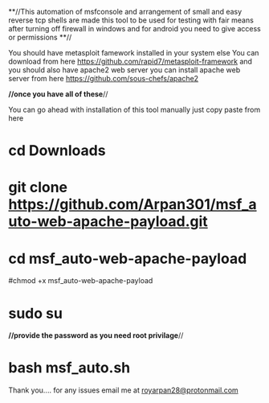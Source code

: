 **//This automation of msfconsole and arrangement of small and easy reverse tcp shells are made
this tool to be used for testing with fair means after turning off firewall in windows
and for android you need to give access or permissions **//

You should have metasploit famework installed in your system 
else You can download from here https://github.com/rapid7/metasploit-framework
and you should also have apache2 web server 
you can install apache web server from here https://github.com/sous-chefs/apache2

**//once you have all of these**//

You can go ahead with installation of this tool manually
just copy paste from here

# cd Downloads
# git clone https://github.com/Arpan301/msf_auto-web-apache-payload.git
# cd msf_auto-web-apache-payload
#chmod +x msf_auto-web-apache-payload
# sudo su
**//provide the password as you need root privilage**//
# bash msf_auto.sh
Thank you.... 
for any issues email me at royarpan28@protonmail.com
